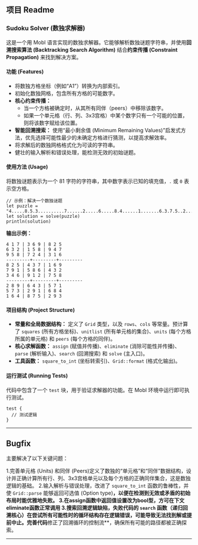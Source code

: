 
## 项目 Readme

### Sudoku Solver (数独求解器)

这是一个用 Mobl 语言实现的数独求解器。它能够解析数独谜题字符串，并使用**回溯搜索算法 (Backtracking Search Algorithm)** 结合**约束传播 (Constraint Propagation)** 来找到解决方案。

#### 功能 (Features)

  * 将数独方格坐标（例如“A1”）转换为内部索引。
  * 初始化数独网格，包含所有方格的可能数字。
  * **核心约束传播：**
      * 当一个方格被确定时，从其所有同伴（peers）中移除该数字。
      * 如果一个单元格（行、列、3x3宫格）中某个数字只有一个可能的位置，则将该数字赋给该位置。
  * **智能回溯搜索：** 使用“最小剩余值 (Minimum Remaining Values)”启发式方法，优先选择可能性最少的未确定方格进行猜测，以提高求解效率。
  * 将求解后的数独网格格式化为可读的字符串。
  * 健壮的输入解析和错误处理，能检测无效的初始谜题。

#### 使用方法 (Usage)

将数独谜题表示为一个 81 字符的字符串，其中数字表示已知的填充值，`.` 或 `0` 表示空方格。

```mbt
// 示例：解决一个数独谜题
let puzzle = "4.....8.5.3..........7......2.....6.....8.4......1.......6.3.7.5..2.....1.4......"
let solution = solve(puzzle)
println(solution)
```

**输出示例：**

```
4 1 7 | 3 6 9 | 8 2 5
6 3 2 | 1 5 8 | 9 4 7
9 5 8 | 7 2 4 | 3 1 6
---------+---------+---------
8 2 5 | 4 3 7 | 1 6 9
7 9 1 | 5 8 6 | 4 3 2
3 4 6 | 9 1 2 | 7 5 8
---------+---------+---------
2 8 9 | 6 4 3 | 5 7 1
5 7 3 | 2 9 1 | 6 8 4
1 6 4 | 8 7 5 | 2 9 3
```

#### 项目结构 (Project Structure)

  * **常量和全局数据结构：** 定义了 `Grid` 类型，以及 `rows`、`cols` 等常量。预计算了 `squares` (所有方格坐标)、`unitlist` (所有单元格的集合)、`units` (每个方格所属的单元格) 和 `peers` (每个方格的同伴)。
  * **核心求解函数：** `assign` (赋值并传播)、`eliminate` (消除可能性并传播)、`parse` (解析输入)、`search` (回溯搜索) 和 `solve` (主入口)。
  * **工具函数：** `square_to_int` (坐标转索引)、`Grid::format` (格式化输出)。

#### 运行测试 (Running Tests)

代码中包含了一个 `test` 块，用于验证求解器的功能。在 Mobl 环境中运行即可执行测试。

```mbt
test {
  // 测试逻辑
}
```
-----

## Bugfix

主要解决了以下关键问题：

1.完善单元格 (Units) 和同伴 (Peers)定义了数独的“单元格”和“同伴”数据结构，设计并正确计算所有行、列、3x3宫格单元以及每个方格的正确同伴集合，这是数独逻辑的基础。
2.输入解析与错误处理，改进了 `square_to_int` 函数的鲁棒性，并使 `Grid::parse` 能够返回可选值 (Option type)**，以便在检测到无效或矛盾的初始布局时能优雅地失败。
3.在assign函数中返回值设置改为bool型，方可在下文eliminate函数正常调用
3.搜索回溯逻辑缺陷，失败代码的 `search` 函数（递归回溯核心）在尝试所有可能性时的循环结构存在逻辑错误，可能导致无法找到解或提前中止。完善代码**修正了回溯循环的控制流**，确保所有可能的路径都被正确探索。


-----
